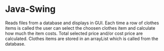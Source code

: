 # Java-Swing
Reads files from a database and displays in GUI. Each time a row of clothes items is called the user can select 
the choosen clothes item and calculate how much the item costs. Total selected price and/or cost price are calculated. 
Clothes items are stored in an arrayList which is called from the database. 
